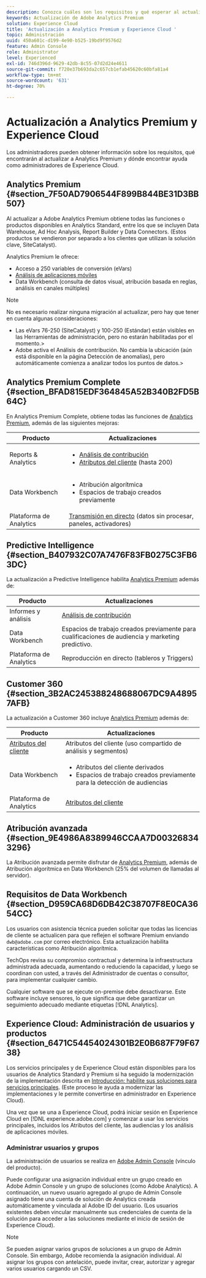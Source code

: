 ```yaml
---
description: Conozca cuáles son los requisitos y qué esperar al actualizar a Analytics Premium.
keywords: Actualización de Adobe Analytics Premium
solution: Experience Cloud
title: 'Actualización a Analytics Premium y Experience Cloud '
topic: Administración
uuid: 450a601c-d199-4e90-b525-19bd9f9576d2
feature: Admin Console
role: Administrator
level: Experienced
exl-id: 746d396d-9629-42db-8c55-07d2d24e4611
source-git-commit: f720e37b693da2c657cb1efab45620c60bfa81a4
workflow-type: tm+mt
source-wordcount: '631'
ht-degree: 70%

---
```


# Actualización a Analytics Premium y Experience Cloud

Los administradores pueden obtener información sobre los requisitos, qué encontrarán al actualizar a Analytics Premium y dónde encontrar ayuda como administradores de Experience Cloud.

## Analytics Premium {#section_7F50AD7906544F899B844BE31D3BB507}

Al actualizar a Adobe Analytics Premium obtiene todas las funciones o productos disponibles en Analytics Standard, entre los que se incluyen Data Warehouse, Ad Hoc Analysis, Report Builder y Data Connectors. (Estos productos se vendieron por separado a los clientes que utilizan la solución clave, SiteCatalyst).

Analytics Premium le ofrece:

* Acceso a 250 variables de conversión (eVars)
* [Análisis de aplicaciones móviles](https://experienceleague.adobe.com/docs/mobile-services/using/home.html?lang=en)
* Data Workbench (consulta de datos visual, atribución basada en reglas, análisis en canales múltiples)

>[!NOTE]
>
>No es necesario realizar ninguna migración al actualizar, pero hay que tener en cuenta algunas consideraciones:
>
>* Las eVars 76-250 (SiteCatalyst) y 100-250 (Estándar) están visibles en las Herramientas de administración, pero no estarán habilitadas por el momento.>
>* Adobe activa el Análisis de contribución. No cambia la ubicación (aún está disponible en la página Detección de anomalías), pero automáticamente comienza a analizar todos los puntos de datos.>


## Analytics Premium Complete {#section_BFAD815EDF364845A52B340B2FD5B64C}

En Analytics Premium Complete, obtiene todas las funciones de [Analytics Premium](../admin-getting-started/upgrade-to-analytics-premium.md#section_7F50AD7906544F899B844BE31D3BB507), además de las siguientes mejoras:

| Producto | Actualizaciones |
|--- |--- |
| Reports &amp; Analytics | <ul><li>[Análisis de contribución](https://experienceleague.adobe.com/docs/analytics/analyze/analysis-workspace/virtual-analyst/contribution-analysis/ca-tokens.html?lang=en)</li><li>[Atributos del cliente](../attributes/attributes.md#concept_ACFEE7C8B8E94875BA0825CDF4913AF1) (hasta 200)</li></ul> |
| Data Workbench | <ul><li>Atribución algorítmica</li><li>Espacios de trabajo creados previamente</li></ul> |
| Plataforma de Analytics | [Transmisión en directo](https://github.com/AdobeDocs/analytics-1.4-apis/blob/master/docs/live-stream-api/index.md) (datos sin procesar, paneles, activadores) |

## Predictive Intelligence {#section_B407932C07A7476F83FB0275C3FB63DC}

La actualización a Predictive Intelligence habilita [Analytics Premium](../admin-getting-started/upgrade-to-analytics-premium.md#section_7F50AD7906544F899B844BE31D3BB507) además de:

| Producto | Actualizaciones |
|---|---|
| Informes y análisis | [Análisis de contribución](https://experienceleague.adobe.com/docs/analytics/analyze/analysis-workspace/virtual-analyst/contribution-analysis/ca-tokens.html?lang=en) |
| Data Workbench | Espacios de trabajo creados previamente para cualificaciones de audiencia y marketing predictivo. |
| Plataforma de Analytics | Reproducción en directo (tableros y Triggers) |

## Customer 360 {#section_3B2AC245388248688067DC9A48957AFB}

La actualización a Customer 360 incluye [Analytics Premium](../admin-getting-started/upgrade-to-analytics-premium.md#section_7F50AD7906544F899B844BE31D3BB507) además de:

| Producto | Actualizaciones |
|--- |--- |
| [Atributos del cliente](../attributes/attributes.md) | Atributos del cliente (uso compartido de análisis y segmentos) |
| Data Workbench | <ul><li>Atributos del cliente derivados</li><li>Espacios de trabajo creados previamente para la detección de audiencias</li></ul> |
| Plataforma de Analytics | [Atributos del cliente](../attributes/attributes.md) |

## Atribución avanzada {#section_9E4986A8389946CCAA7D003268343296}

La Atribución avanzada permite disfrutar de [Analytics Premium](../admin-getting-started/upgrade-to-analytics-premium.md#section_7F50AD7906544F899B844BE31D3BB507), además de Atribución algorítmica en Data Workbench (25% del volumen de llamadas al servidor).

## Requisitos de Data Workbench {#section_D959CA68D6DB42C38707F8E0CA3654CC}

Los usuarios con asistencia técnica pueden solicitar que todas las licencias de cliente se actualicen para que reflejen el software Premium enviando `dwb@adobe.com` por correo electrónico. Esta actualización habilita características como Atribución algorítmica.

TechOps revisa su compromiso contractual y determina la infraestructura administrada adecuada, aumentando o reduciendo la capacidad, y luego se coordinan con usted, a través del Administrador de cuentas o consultor, para implementar cualquier cambio.

Cualquier software que se ejecute on-premise debe desactivarse. Este software incluye sensores, lo que significa que debe garantizar un seguimiento adecuado mediante etiquetas [!DNL Analytics].

## Experience Cloud: Administración de usuarios y productos {#section_6471C54454024301B2E0B687F79F6738}

Los servicios principales y de Experience Cloud están disponibles para los usuarios de Analytics Standard y Premium si ha seguido la modernización de la implementación descrita en [Introducción: habilite sus soluciones para servicios principales](../core-services/core-services.md#concept_07ED1D5C64234E77976E6D572E78FB9C). (Este proceso le ayuda a modernizar las implementaciones y le permite convertirse en administrador en Experience Cloud).

Una vez que se una a Experience Cloud, podrá iniciar sesión en Experience Cloud en [!DNL experience.adobe.com] y comenzar a usar los servicios principales, incluidos los Atributos del cliente, las audiencias y los análisis de aplicaciones móviles.

### Administrar usuarios y grupos

La administración de usuarios se realiza en [Adobe Admin Console](https://helpx.adobe.com/es/enterprise/using/admin-console.html) (vínculo del producto).

Puede configurar una asignación individual entre un grupo creado en Adobe Admin Console y un grupo de soluciones (como Adobe Analytics). A continuación, un nuevo usuario agregado al grupo de Admin Console asignado tiene una cuenta de solución de Analytics creada automáticamente y vinculada al Adobe ID del usuario. (Los usuarios existentes deben vincular manualmente sus credenciales de cuenta de la solución para acceder a las soluciones mediante el inicio de sesión de Experience Cloud).

>[!NOTE]
>
>Se pueden asignar varios grupos de soluciones a un grupo de Admin Console. Sin embargo, Adobe recomienda la asignación individual. Al asignar los grupos con antelación, puede invitar, crear, autorizar y agregar varios usuarios cargando un CSV.
